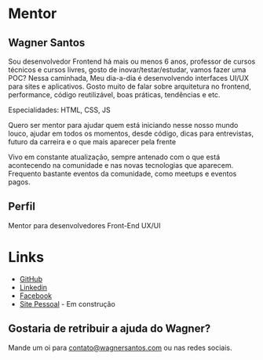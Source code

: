 # Mentor

## Wagner Santos

Sou desenvolvedor Frontend há mais ou menos 6 anos, professor de cursos técnicos e cursos livres, gosto de inovar/testar/estudar, vamos fazer uma POC? 
Nessa caminhada, Meu dia-a-dia é desenvolvendo interfaces UI/UX para sites e aplicativos. Gosto muito de falar sobre arquitetura no frontend, performance, código reutilizável, boas práticas, tendências e etc.

Especialidades: HTML, CSS, JS

Quero ser mentor para ajudar quem está iniciando nesse nosso mundo louco, ajudar em todos os momentos, desde código, dicas para entrevistas, futuro da carreira e o que mais aparecer pela frente

Vivo em constante atualização, sempre antenado com o que está acontecendo na comunidade e nas novas tecnologias que aparecem. Frequento bastante eventos da comunidade, como meetups e eventos pagos.

## Perfil

Mentor para desenvolvedores Front-End UX/UI

# Links

- [GitHub](https://github.com/wagnerssouza)
- [Linkedin](https://www.linkedin.com/in/wgrsantos)
- [Facebook](https://www.facebook.com/wagneersantos)
- [Site Pessoal](http://wagnersantos.com/) - Em construção

## Gostaria de retribuir a ajuda do Wagner?

Mande um oi para contato@wagnersantos.com ou nas redes sociais.

